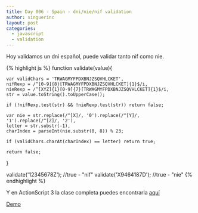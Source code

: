 ```yaml
---
title: Day 006 - Spain - dni/nie/nif validation
author: singuerinc
layout: post
categories:
  - javascript
  - validation
---
```

Hoy validamos un dni espa&ntilde;ol, puede validar tanto nif como nie.

{% highlight js %}
function validate(value){
    
    var validChars = 'TRWAGMYFPDXBNJZSQVHLCKET',
    nifRexp = /^[0-9]{8}[TRWAGMYFPDXBNJZSQVHLCKET]{1}$/i,
    nieRexp = /^[XYZ]{1}[0-9]{7}[TRWAGMYFPDXBNJZSQVHLCKET]{1}$/i,
    str = value.toString().toUpperCase();

    if (!nifRexp.test(str) && !nieRexp.test(str)) return false;
    
    var nie = str.replace(/^[X]/, '0').replace(/^[Y]/, '1').replace(/^[Z]/, '2'),
    letter = str.substr(-1),
    charIndex = parseInt(nie.substr(0, 8)) % 23;

    if (validChars.charAt(charIndex) == letter) return true;

    return false;
}

validate('12345678Z');  //true - "nif"
validate('X9464187D');  //true - "nie"
{% endhighlight %}

Y en ActionScript 3 la clase completa puedes encontrarla <a href="https://github.com/singuerinc/singuerinc-blog/blob/master/src/net/singuerinc/labs/utils/validators/SpainDNIValidator.as" target="_blank">aqu&iacute;</a>

<a href="/code/day-006/index.html" target="_blank">Demo</a>

